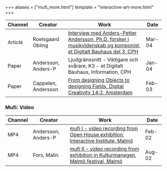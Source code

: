 +++
aliases = ["mufi_more.html"]
template = "interactive-art-more.html"
+++

| Channel | Creator | Work | Date |
| - | - | - | - |
| Article | Roelsgaard Obling | [Interview med Anders-Petter Andersson, Ph.D. forsker i musikvidenskab og komponist, et Digitalt Bauhaus del 3, CPH](/media/interview-AA-kopenhagen.pdf) | Mar-04 |
| Paper | Andersson, Anders-P | Ljudgränssnitt - Viktigare och svårare, K3 - et Digitalt Bauhaus, Information, CPH | Jan-04 |
| Paper | Cappelen, Andersson | [From designing Objects to designing Fields, Digital Creativity 14:2, Amsterdam](http://www.tandfonline.com/doi/abs/10.1076/digc.14.2.74.27867) | Feb-03 |


### Mufi: Video

| Channel | Creator | Work | Date |
| - | - | - | - |
| MP4 | Andersson, Anders-P | [mufi I - video recording from Open House exhibition, Interactive Institute, Malmö](/media/mufi_I_Open_House.mp4) | Feb-02 |
| MP4 | Fors, Malin | [mufi II - video recording from exhibition in Kulturmanegen, Malmö festival, Malmö](/media/mufi_II_Malmo_festival.mp4) | Aug-02 |
